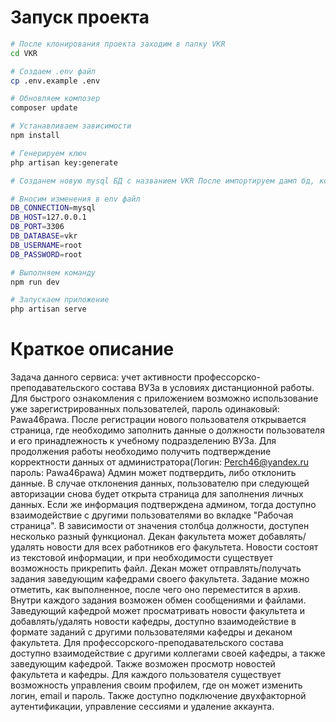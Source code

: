 # Запуск проекта
```bash
# После клонирования проекта заходим в папку VKR
cd VKR

# Создаем .env файл
cp .env.example .env

# Обновляем композер
composer update

# Устанавливаем зависимости
npm install

# Генерируем ключ
php artisan key:generate

# Созданем новую mysql БД с названием VKR После импортируем дамп бд, который можно найти в папке web. Работоспособность была проверена через phpMyAdmin

# Вносим изменения в env файл 
DB_CONNECTION=mysql
DB_HOST=127.0.0.1
DB_PORT=3306
DB_DATABASE=vkr
DB_USERNAME=root
DB_PASSWORD=root

# Выполняем команду
npm run dev

# Запускаем приложение
php artisan serve
```
# Краткое описание
Задача данного сервиса: учет активности профессорско-преподавательского состава ВУЗа в условиях дистанционной работы. 
Для быстрого ознакомления с приложением возможно использование уже зарегистрированных пользователей, пароль одинаковый: Pawa46pawa.
После регистрации нового пользователя открывается страница, где необходимо заполнить данные о должности пользователя и его принадлежность к учебному подразделению ВУЗа. Для продолжения работы необходимо получить подтверждение корректности данных от администратора(Логин: Perch46@yandex.ru пароль: Pawa46pawa)
Админ может подтвердить, либо отклонить данные. В случае отклонения данных, пользователю при следующей авторизации снова будет открыта страница для заполнения личных данных. Если же информация подтверждена админом, тогда доступно взаимодействие с другими пользователями во вкладке "Рабочая страница". В зависимости от значения столбца должности, доступен несколько разный функционал. 
Декан факультета может добавлять/удалять новости для всех работников его факультета. Новости состоят из текстовой информации, и при необходимости существует возможность прикрепить файл. Декан может отправлять/получать задания заведующим кафедрами своего факультета. Задание можно отметить, как выполненное, после чего оно переместится в архив. Внутри каждого задания возможен обмен сообщениями и файлами.
Заведующий кафедрой может просматривать новости факультета и добавлять/удалять новости кафедры, доступно взаимодействие в формате заданий с другими пользователями кафедры и деканом факультета.
Для профессорского-преподавательского состава доступно взаимодействие с другими коллегами своей кафедры, а также заведующим кафедрой. Также возможен просмотр новостей факультета и кафедры.
Для каждого пользователя существует возможность управления своим профилем, где он может изменить логин, email и пароль. Также доступно подключение двухфакторной аутентификации, управление сессиями и удаление аккаунта.
